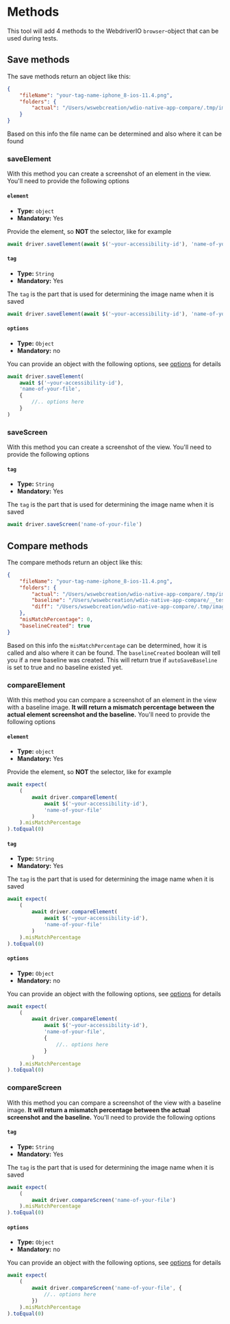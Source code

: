# Methods

This tool will add 4 methods to the WebdriverIO `browser`-object that can be used during tests.

## Save methods

The save methods return an object like this:

```json
{
    "fileName": "your-tag-name-iphone_8-ios-11.4.png",
    "folders": {
        "actual": "/Users/wswebcreation/wdio-native-app-compare/.tmp/image-compare/actual/iphone_8"
    }
}
```

Based on this info the file name can be determined and also where it can be found

### saveElement

With this method you can create a screenshot of an element in the view. You'll need to provide the following options

#### `element`

-   **Type:** `object`
-   **Mandatory:** Yes

Provide the element, so **NOT** the selector, like for example

```js
await driver.saveElement(await $('~your-accessibility-id'), 'name-of-your-file')
```

#### `tag`

-   **Type:** `String`
-   **Mandatory:** Yes

The `tag` is the part that is used for determining the image name when it is saved

```js
await driver.saveElement(await $('~your-accessibility-id'), 'name-of-your-file')
```

#### `options`

-   **Type:** `Object`
-   **Mandatory:** no

You can provide an object with the following options, see [options](./OPTIONS.md#method-options) for details

```js
await driver.saveElement(
    await $('~your-accessibility-id'),
    'name-of-your-file',
    {
        //.. options here
    }
)
```

### saveScreen

With this method you can create a screenshot of the view. You'll need to provide the following options

#### `tag`

-   **Type:** `String`
-   **Mandatory:** Yes

The `tag` is the part that is used for determining the image name when it is saved

```js
await driver.saveScreen('name-of-your-file')
```

## Compare methods

The compare methods return an object like this:

```json
{
    "fileName": "your-tag-name-iphone_8-ios-11.4.png",
    "folders": {
        "actual": "/Users/wswebcreation/wdio-native-app-compare/.tmp/image-compare/actual/iphone_8",
        "baseline": "/Users/wswebcreation/wdio-native-app-compare/__tests__/e2e/image-baseline/iphone_8",
        "diff": "/Users/wswebcreation/wdio-native-app-compare/.tmp/image-compare/diff/iphone_8"
    },
    "misMatchPercentage": 0,
    "baselineCreated": true
}
```

Based on this info the `misMatchPercentage` can be determined, how it is called and also where it can be found. The `baselineCreated` boolean will tell you if a new baseline was created. This will return true if `autoSaveBaseline` is set to true and no baseline existed yet.

### compareElement

With this method you can compare a screenshot of an element in the view with a baseline image. **It will return a mismatch percentage between the actual element screenshot and the baseline.**
You'll need to provide the following options

#### `element`

-   **Type:** `object`
-   **Mandatory:** Yes

Provide the element, so **NOT** the selector, like for example

```js
await expect(
    (
        await driver.compareElement(
            await $('~your-accessibility-id'),
            'name-of-your-file'
        )
    ).misMatchPercentage
).toEqual(0)
```

#### `tag`

-   **Type:** `String`
-   **Mandatory:** Yes

The `tag` is the part that is used for determining the image name when it is saved

```js
await expect(
    (
        await driver.compareElement(
            await $('~your-accessibility-id'),
            'name-of-your-file'
        )
    ).misMatchPercentage
).toEqual(0)
```

#### `options`

-   **Type:** `Object`
-   **Mandatory:** no

You can provide an object with the following options, see [options](./OPTIONS.md#method-options) for details

```js
await expect(
    (
        await driver.compareElement(
            await $('~your-accessibility-id'),
            'name-of-your-file',
            {
                //.. options here
            }
        )
    ).misMatchPercentage
).toEqual(0)
```

### compareScreen

With this method you can compare a screenshot of the view with a baseline image. **It will return a mismatch percentage between the actual screenshot and the baseline.**
You'll need to provide the following options

#### `tag`

-   **Type:** `String`
-   **Mandatory:** Yes

The `tag` is the part that is used for determining the image name when it is saved

```js
await expect(
    (
        await driver.compareScreen('name-of-your-file')
    ).misMatchPercentage
).toEqual(0)
```

#### `options`

-   **Type:** `Object`
-   **Mandatory:** no

You can provide an object with the following options, see [options](./OPTIONS.md#method-options) for details

```js
await expect(
    (
        await driver.compareScreen('name-of-your-file', {
            //.. options here
        })
    ).misMatchPercentage
).toEqual(0)
```
